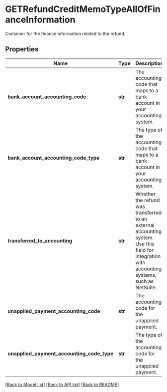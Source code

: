 # GETRefundCreditMemoTypeAllOfFinanceInformation

Container for the finance information related to the refund. 
## Properties
Name | Type | Description | Notes
------------ | ------------- | ------------- | -------------
**bank_account_accounting_code** | **str** | The accounting code that maps to a bank account in your accounting system.  | [optional] 
**bank_account_accounting_code_type** | **str** | The type of the accounting code that maps to a bank account in your accounting system.  | [optional] 
**transferred_to_accounting** | **str** | Whether the refund was transferred to an external accounting system. Use this field for integration with accounting systems, such as NetSuite.   | [optional] 
**unapplied_payment_accounting_code** | **str** | The accounting code for the unapplied payment.  | [optional] 
**unapplied_payment_accounting_code_type** | **str** | The type of the accounting code for the unapplied payment.  | [optional] 

[[Back to Model list]](../README.md#documentation-for-models) [[Back to API list]](../README.md#documentation-for-api-endpoints) [[Back to README]](../README.md)


